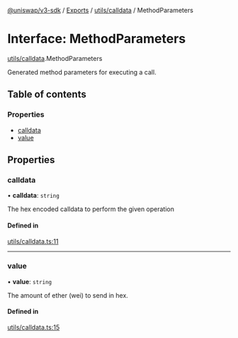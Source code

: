 [@uniswap/v3-sdk](../README.md) / [Exports](../modules.md) / [utils/calldata](../modules/utils_calldata.md) / MethodParameters

# Interface: MethodParameters

[utils/calldata](../modules/utils_calldata.md).MethodParameters

Generated method parameters for executing a call.

## Table of contents

### Properties

- [calldata](utils_calldata.MethodParameters.md#calldata)
- [value](utils_calldata.MethodParameters.md#value)

## Properties

### calldata

• **calldata**: `string`

The hex encoded calldata to perform the given operation

#### Defined in

[utils/calldata.ts:11](https://github.com/Uniswap/uniswap-v3-sdk/blob/63d5c6d/src/utils/calldata.ts#L11)

___

### value

• **value**: `string`

The amount of ether (wei) to send in hex.

#### Defined in

[utils/calldata.ts:15](https://github.com/Uniswap/uniswap-v3-sdk/blob/63d5c6d/src/utils/calldata.ts#L15)
